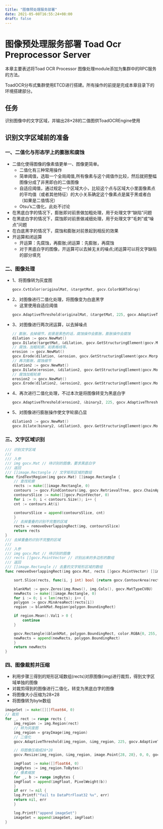 ```yaml
---
title: "图像预处理服务部署"
date: 2021-05-08T16:55:24+08:00
draft: false
---
```


# 图像预处理服务部署 Toad Ocr Preprocessor Server

本章主要表述将Toad OCR Processor 图像处理module添加为集群中的RPC服务的方法。

ToadOCR分布式集群使用ETCD进行搭建。所有操作的前提是完成本章目录下的环境搭建部分。

## 任务

识别图像中的文字区域，并输出28×28的二值图供ToadOCREngine使用

## 识别文字区域前的准备

### 一、二值化与形态学上的膨胀和腐蚀

- 二值化使得图像的像素值更单一、图像更简单。
    - 二值化有三种常用操作
	- 简单阈值，选取一个全局阈值,所有像素与这个阈值作比较，然后就把整幅图像分成了非黑即白的二值图像
	- 自适应阈值，通过规定一个区域大小，比较这个点与区域大小里面像素点的平均值（或者其他特征）的大小关系确定这个像素点是属于黑或者白（如果是二值情况）
	- Otsu’s二值化，此处不讨论
- 在黑底白字的情况下，膨胀即对前景做加粗处理，用于处理文字“缺陷”问题
- 在黑底白字的情况下，腐蚀即对前景做减细处理，用于处理文字“毛刺”或“噪点”问题
- 在白底黑字的情况下，腐蚀和膨胀对前景起到相反的效果
- 开运算和闭运算
    - 开运算：先腐蚀，再膨胀;闭运算：先膨胀，再腐蚀
    - 对于黑底白字的图像，开运算可以去掉无关的噪点;闭运算可以将文字缺陷的部分填充

### 二、图像处理

- 1、将图像转为灰度图
    ```go
    gocv.CvtColor(originalMat, &targetMat, gocv.ColorBGRToGray)
    ```
- 2、对图像进行二值化处理，将图像变为白底黑字
    - 这里使用自适应阈值
    ```go
    gocv.AdaptiveThreshold(originalMat, &targetMat, 225, gocv.AdaptiveThresholdGaussian, gocv.ThresholdBinary, 31, 16)
    ```
- 3、对图像进行两次闭运算，以去掉噪点
    ```go
    // 膨胀，去掉细节，前景是黑色的话，腐蚀操作会膨胀，膨胀操作会腐蚀
    dilation := gocv.NewMat()
    gocv.Dilate(targetMat, &dilation, gocv.GetStructuringElement(gocv.MorphRect, image.Point{4, 4}))
    // 腐蚀，加粗轮廓，如表格线等。
    erosion := gocv.NewMat()
    gocv.Erode(dilation, &erosion, gocv.GetStructuringElement(gocv.MorphRect, image.Point{4, 4}))
    // 再次膨胀，腐蚀细节
    dilation2 := gocv.NewMat()
    gocv.Dilate(erosion, &dilation2, gocv.GetStructuringElement(gocv.MorphRect, image.Point{4, 4}))
    // 腐蚀加粗轮廓
    erosion2 := gocv.NewMat()
    gocv.Erode(dilation2, &erosion2, gocv.GetStructuringElement(gocv.MorphRect, image.Point{5, 5}))
    ```
- 4、再次进行二值化处理，不过本次是将图像转变为黑底白字
    ```go
    gocv.AdaptiveThreshold(erosion2, &binary2, 225, gocv.AdaptiveThresholdGaussian, gocv.ThresholdBinaryInv, 31, 16)
    ```
- 5、对图像进行膨胀操作使文字轮廓凸显
    ```go
    dilation3 := gocv.NewMat()
    gocv.Dilate(binary2, &dilation3, gocv.GetStructuringElement(gocv.MorphRect, image.Point{12,12}))
    ```

### 三、文字区域识别

```go
/// 识别文字区域
///
/// 入参
///	img gocv.Mat // 待识别的图像，要求黑底白字
/// 返回
///	[]image.Rectangle // 文字矩形区域的数组
func findTextRegion(img gocv.Mat) []image.Rectangle {
    // 查找轮廓
    rects := make([]image.Rectangle, 0)
    contours := gocv.FindContours(img, gocv.RetrievalTree, gocv.ChainApproxSimple)
    contoursSlice := make([]gocv.PointVector, 0)
    for i := 0; i < contours.Size(); i++ {
	cnt := contours.At(i)

	contoursSlice = append(contoursSlice, cnt)
    }
    // 去掉重叠的识别不完整的区域
    rects = removeOverlappingRect(img, contoursSlice)
    return rects
}
/// 去掉重叠的识别不完整的区域
///
/// 入参
///	img gocv.Mat // 待识别的图像
///	rects []gocv.PointVector // 识别出来的多边形的数组
/// 返回
///	[]image.Rectangle // 去重的文字矩形区域的数组
func removeOverlappingRect(img gocv.Mat, rects []gocv.PointVector) []image.Rectangle {

    sort.Slice(rects, func(i, j int) bool {return gocv.ContourArea(rects[i]) > gocv.ContourArea(rects[j])})

    blankMat := gocv.Zeros(img.Rows(), img.Cols(), gocv.MatTypeCV8U)
    newRects := make([]image.Rectangle, 0)
    for i := 0; i < len(rects); i++ {
	polygon := gocv.MinAreaRect(rects[i])
	region := blankMat.Region(polygon.BoundingRect)

	if region.Mean().Val1 > 0 {
	    continue
	}

	gocv.Rectangle(&blankMat, polygon.BoundingRect, color.RGBA{0, 255, 255, 255}, int(gocv.Filled))
	newRects = append(newRects, polygon.BoundingRect)
    }
    return newRects
}
```

### 四、图像裁剪并压缩

- 利用步骤三得到的矩形区域数组(rects)对原图像(img)进行裁剪，得到文字区域单独的图像
- 对裁剪得到的图像进行二值化，转变为黑底白字的图像
- 将图像大小压缩为28×28
- 将图像转为byte数组
```go
imageSet := make([][]float64, 0)
// 裁剪
for _, rect := range rects {
    img_region := img.Region(rect)
    // 转为灰度图
    img_region = grayImage(img_region)
    // 二值化
    gocv.AdaptiveThreshold(img_region, &img_region, 225, gocv.AdaptiveThresholdGaussian, gocv.ThresholdBinaryInv, 31, 16)

    // 将图像压缩成28*28
    gocv.Resize(img_region, &img_region, image.Point{28, 28}, 0, 0, gocv.InterpolationLinear)

    imgFloat := make([]float64, 0)
    imgBytes := img_region.ToBytes()
    // 像素缩放
    for _, b := range imgBytes {
	imgFloat = append(imgFloat, PixelWeight(b))
    }
    if err != nil {
	log.Printf("fail to DataPtrFloat32 %v", err)
	return nil, err
    }

    log.Printf("append imageSet")
    imageSet = append(imageSet, imgFloat)
}
```

